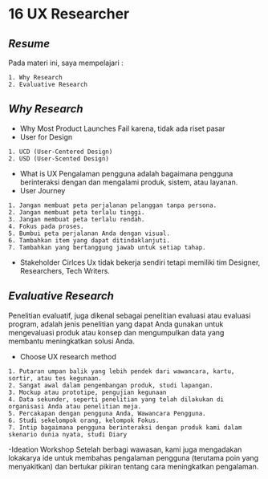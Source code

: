 # 16 UX Researcher

## _Resume_
Pada materi ini, saya mempelajari :
```
1. Why Research
2. Evaluative Research
```

## _Why Research_
- Why Most Product Launches Fail
karena, tidak ada riset pasar
- User for Design
```
1. UCD (User-Centered Design)
2. USD (User-Scented Design)
```
- What is UX
Pengalaman pengguna adalah bagaimana pengguna berinteraksi dengan dan mengalami produk, sistem, atau layanan.
- User Journey
```
1. Jangan membuat peta perjalanan pelanggan tanpa persona.
2. Jangan membuat peta terlalu tinggi.
3. Jangan membuat peta terlalu rendah.
4. Fokus pada proses.
5. Bumbui peta perjalanan Anda dengan visual.
6. Tambahkan item yang dapat ditindaklanjuti.
7. Tambahkan yang bertanggung jawab untuk setiap tahap.
```
- Stakeholder Cirlces
Ux tidak bekerja sendiri tetapi memiliki tim Designer, Researchers, Tech Writers.

## _Evaluative Research_
Penelitian evaluatif, juga dikenal sebagai penelitian evaluasi atau evaluasi program, adalah jenis penelitian yang dapat Anda gunakan untuk mengevaluasi produk atau konsep dan mengumpulkan data yang membantu meningkatkan solusi Anda.
- Choose UX research method
```
1. Putaran umpan balik yang lebih pendek dari wawancara, kartu, sortir, atau tes kegunaan.
2. Sangat awal dalam pengembangan produk, studi lapangan.
3. Mockup atau prototipe, pengujian kegunaan
4. Data sekunder, seperti penelitian yang telah dilakukan di organisasi Anda atau penelitian meja.
5. Percakapan dengan pengguna Anda, Wawancara Pengguna.
6. Studi sekelompok orang, kelompok Fokus.
7. Intip bagaimana pengguna berinteraksi dengan produk kami dalam skenario dunia nyata, studi Diary
```
-Ideation Workshop
Setelah berbagi wawasan, kami juga mengadakan lokakarya ide untuk membahas pengalaman pengguna (terutama poin yang menyakitkan) dan bertukar pikiran tentang cara meningkatkan pengalaman.

